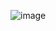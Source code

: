 ![image](https://github.com/hermes7144/Flow-To-Do/assets/46180611/fdbd2385-fb4b-4cae-a7b4-89503b2a19ff)
